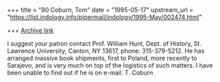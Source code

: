 +++
title = "90 Coburn, Tom"
date = "1995-05-17"
upstream_url = "https://list.indology.info/pipermail/indology/1995-May/002474.html"

+++
[Archive link](https://list.indology.info/pipermail/indology/1995-May/002474.html)

I suggest your patron contact Prof. William Hunt, Dept. of History,
St. Lawrence University, Canton, NY 13617, phone: 315-379-5212.  He
has arranged massive book shipments, first to Poland, more recently
to Sarajevo, and is very much on top of the logistics of such matters.
I have been unable to find out if he is on e-mail.
T. Coburn






